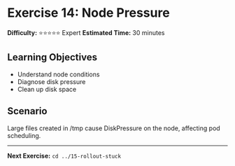 # Exercise 14: Node Pressure

**Difficulty:** ⭐⭐⭐⭐⭐ Expert
**Estimated Time:** 30 minutes

## Learning Objectives

- Understand node conditions
- Diagnose disk pressure
- Clean up disk space

## Scenario

Large files created in /tmp cause DiskPressure on the node, affecting pod scheduling.

---
**Next Exercise:** `cd ../15-rollout-stuck`
